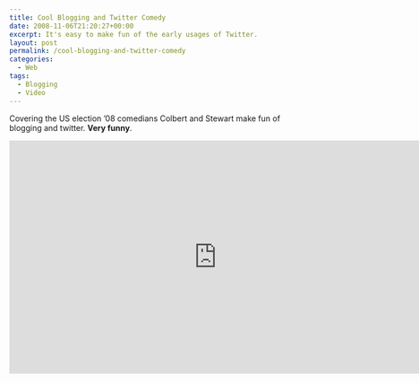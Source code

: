 ```yaml
---
title: Cool Blogging and Twitter Comedy
date: 2008-11-06T21:20:27+00:00
excerpt: It's easy to make fun of the early usages of Twitter.
layout: post
permalink: /cool-blogging-and-twitter-comedy
categories:
  - Web
tags:
  - Blogging
  - Video
---
```

Covering the US election ’08 comedians Colbert and Stewart make fun of blogging and twitter. **Very funny**.

<iframe src="http://media.mtvnservices.com/embed/mgid:cms:video:thedailyshow.com:209518" width="740" height="416" frameborder="0"></iframe>